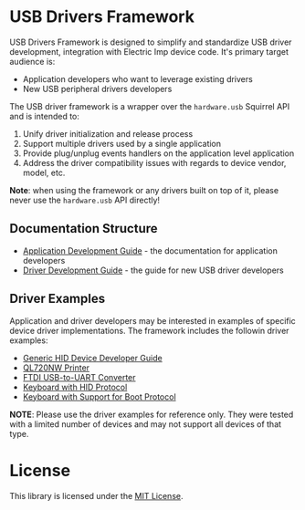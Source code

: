 # USB Drivers Framework

USB Drivers Framework is designed to simplify and standardize USB driver development,
integration with Electric Imp device code. It's primary target audience is:

- Application developers who want to leverage existing drivers
- New USB peripheral drivers developers

The USB driver framework is a wrapper over the `hardware.usb` Squirrel API and is intended to:

1. Unify driver initialization and release process
2. Support multiple drivers used by a single application
3. Provide plug/unplug events handlers on the application level application
4. Address the driver compatibility issues with regards to device vendor, model, etc.

**Note**: when using the framework or any drivers built on top of it, please never use the
`hardware.usb` API directly!

## Documentation Structure

- [Application Development Guide](./docs/ApplicationDevelopmentGuide.md) - the documentation for application developers
- [Driver Development Guide](./docs/DriverDevelopmentGuide.md) - the guide for new USB driver developers


## Driver Examples

Application and driver developers may be interested in examples of
specific device driver implementations. The framework includes the followin driver examples:

- [Generic HID Device Developer Guide](./drivers/GenericHID_Driver/)
- [QL720NW Printer](./drivers/QL720NW_UART_USB_Driver/)
- [FTDI USB-to-UART Converter](./drivers/FT232RL_FTDI_USB_Driver/)
- [Keyboard with HID Protocol](./drivers/HIDKeyboard/)
- [Keyboard with Support for Boot Protocol](./drivers/BootKeyboard/)

**NOTE**: Please use the driver examples for reference only. They were tested with a limited number
of devices and may not support all devices of that type.

# License

This library is licensed under the [MIT License](/LICENSE).
